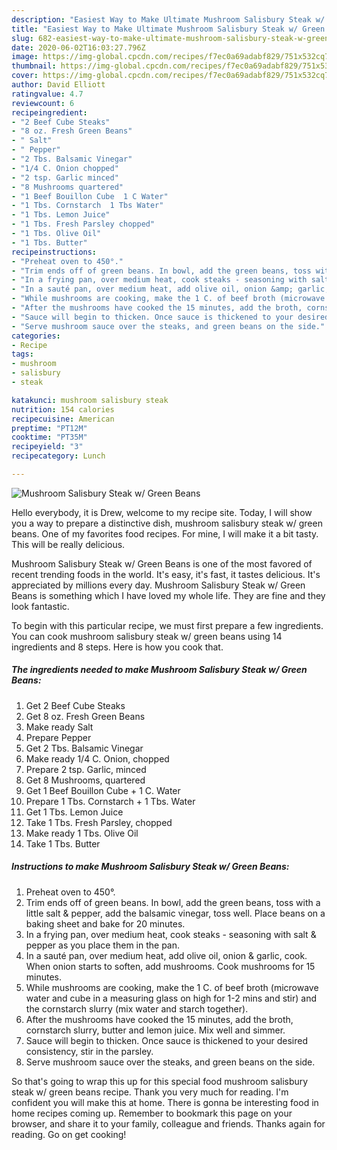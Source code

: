 ```yaml
---
description: "Easiest Way to Make Ultimate Mushroom Salisbury Steak w/ Green Beans"
title: "Easiest Way to Make Ultimate Mushroom Salisbury Steak w/ Green Beans"
slug: 682-easiest-way-to-make-ultimate-mushroom-salisbury-steak-w-green-beans
date: 2020-06-02T16:03:27.796Z
image: https://img-global.cpcdn.com/recipes/f7ec0a69adabf829/751x532cq70/mushroom-salisbury-steak-w-green-beans-recipe-main-photo.jpg
thumbnail: https://img-global.cpcdn.com/recipes/f7ec0a69adabf829/751x532cq70/mushroom-salisbury-steak-w-green-beans-recipe-main-photo.jpg
cover: https://img-global.cpcdn.com/recipes/f7ec0a69adabf829/751x532cq70/mushroom-salisbury-steak-w-green-beans-recipe-main-photo.jpg
author: David Elliott
ratingvalue: 4.7
reviewcount: 6
recipeingredient:
- "2 Beef Cube Steaks"
- "8 oz. Fresh Green Beans"
- " Salt"
- " Pepper"
- "2 Tbs. Balsamic Vinegar"
- "1/4 C. Onion chopped"
- "2 tsp. Garlic minced"
- "8 Mushrooms quartered"
- "1 Beef Bouillon Cube  1 C Water"
- "1 Tbs. Cornstarch  1 Tbs Water"
- "1 Tbs. Lemon Juice"
- "1 Tbs. Fresh Parsley chopped"
- "1 Tbs. Olive Oil"
- "1 Tbs. Butter"
recipeinstructions:
- "Preheat oven to 450°."
- "Trim ends off of green beans. In bowl, add the green beans, toss with a little salt &amp; pepper, add the balsamic vinegar, toss well. Place beans on a baking sheet and bake for 20 minutes."
- "In a frying pan, over medium heat, cook steaks - seasoning with salt &amp; pepper as you place them in the pan."
- "In a sauté pan, over medium heat, add olive oil, onion &amp; garlic, cook. When onion starts to soften, add mushrooms. Cook mushrooms for 15 minutes."
- "While mushrooms are cooking, make the 1 C. of beef broth (microwave water and cube in a measuring glass on high for 1-2 mins and stir) and the cornstarch slurry (mix water and starch together)."
- "After the mushrooms have cooked the 15 minutes, add the broth, cornstarch slurry, butter and lemon juice. Mix well and simmer."
- "Sauce will begin to thicken. Once sauce is thickened to your desired consistency, stir in the parsley."
- "Serve mushroom sauce over the steaks, and green beans on the side."
categories:
- Recipe
tags:
- mushroom
- salisbury
- steak

katakunci: mushroom salisbury steak 
nutrition: 154 calories
recipecuisine: American
preptime: "PT12M"
cooktime: "PT35M"
recipeyield: "3"
recipecategory: Lunch

---
```



![Mushroom Salisbury Steak w/ Green Beans](https://img-global.cpcdn.com/recipes/f7ec0a69adabf829/751x532cq70/mushroom-salisbury-steak-w-green-beans-recipe-main-photo.jpg)

Hello everybody, it is Drew, welcome to my recipe site. Today, I will show you a way to prepare a distinctive dish, mushroom salisbury steak w/ green beans. One of my favorites food recipes. For mine, I will make it a bit tasty. This will be really delicious.



Mushroom Salisbury Steak w/ Green Beans is one of the most favored of recent trending foods in the world. It's easy, it's fast, it tastes delicious. It's appreciated by millions every day. Mushroom Salisbury Steak w/ Green Beans is something which I have loved my whole life. They are fine and they look fantastic.


To begin with this particular recipe, we must first prepare a few ingredients. You can cook mushroom salisbury steak w/ green beans using 14 ingredients and 8 steps. Here is how you cook that.

<!--inarticleads1-->

##### The ingredients needed to make Mushroom Salisbury Steak w/ Green Beans:

1. Get 2 Beef Cube Steaks
1. Get 8 oz. Fresh Green Beans
1. Make ready  Salt
1. Prepare  Pepper
1. Get 2 Tbs. Balsamic Vinegar
1. Make ready 1/4 C. Onion, chopped
1. Prepare 2 tsp. Garlic, minced
1. Get 8 Mushrooms, quartered
1. Get 1 Beef Bouillon Cube + 1 C. Water
1. Prepare 1 Tbs. Cornstarch + 1 Tbs. Water
1. Get 1 Tbs. Lemon Juice
1. Take 1 Tbs. Fresh Parsley, chopped
1. Make ready 1 Tbs. Olive Oil
1. Take 1 Tbs. Butter




<!--inarticleads2-->

##### Instructions to make Mushroom Salisbury Steak w/ Green Beans:

1. Preheat oven to 450°.
1. Trim ends off of green beans. In bowl, add the green beans, toss with a little salt &amp; pepper, add the balsamic vinegar, toss well. Place beans on a baking sheet and bake for 20 minutes.
1. In a frying pan, over medium heat, cook steaks - seasoning with salt &amp; pepper as you place them in the pan.
1. In a sauté pan, over medium heat, add olive oil, onion &amp; garlic, cook. When onion starts to soften, add mushrooms. Cook mushrooms for 15 minutes.
1. While mushrooms are cooking, make the 1 C. of beef broth (microwave water and cube in a measuring glass on high for 1-2 mins and stir) and the cornstarch slurry (mix water and starch together).
1. After the mushrooms have cooked the 15 minutes, add the broth, cornstarch slurry, butter and lemon juice. Mix well and simmer.
1. Sauce will begin to thicken. Once sauce is thickened to your desired consistency, stir in the parsley.
1. Serve mushroom sauce over the steaks, and green beans on the side.




So that's going to wrap this up for this special food mushroom salisbury steak w/ green beans recipe. Thank you very much for reading. I'm confident you will make this at home. There is gonna be interesting food in home recipes coming up. Remember to bookmark this page on your browser, and share it to your family, colleague and friends. Thanks again for reading. Go on get cooking!
